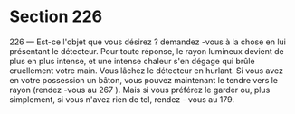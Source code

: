 # Section 226

226
— Est-ce l'objet que vous désirez ? demandez -vous  à la chose en
lui présentant le détecteur.
Pour toute réponse, le rayon lumineux devient de plus en plus
intense, et une intense chaleur s'en dégage qui brûle cruellement
votre main. Vous lâchez le détecteur en hurlant. Si vous avez en
votre possession un  bâton, vous pouvez maintenant le tendre
vers le rayon (rendez -vous au 267 ). Mais si vous préférez le
garder ou, plus simplement, si vous n'avez rien de tel, rendez -
vous au 179.